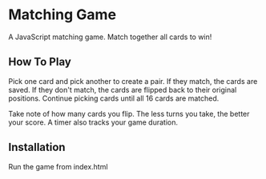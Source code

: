# Matching Game

A JavaScript matching game. Match together all cards to win!

## How To Play

Pick one card and pick another to create a pair. If they match, the cards are saved. If they don't match, the cards are flipped back to their original positions. Continue picking cards until all 16 cards are matched.

Take note of how many cards you flip. The less turns you take, the better your score. A timer also tracks your game duration.

## Installation

Run the game from index.html
